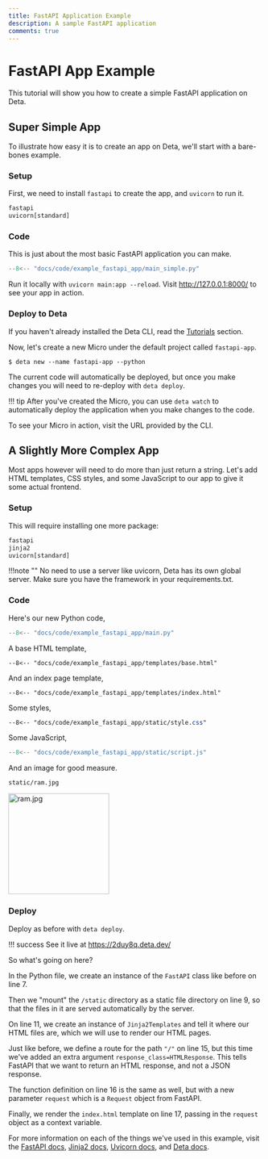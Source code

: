```yaml
---
title: FastAPI Application Example
description: A sample FastAPI application
comments: true
---
```


# FastAPI App Example
This tutorial will show you how to create a simple FastAPI application on Deta.

## Super Simple App
To illustrate how easy it is to create an app on Deta, we'll start with a bare-bones example.

### Setup
First, we need to install `fastapi` to create the app, and `uvicorn` to run it.
```txt title="requirements.txt"
fastapi
uvicorn[standard]
```

### Code
This is just about the most basic FastAPI application you can make.
```py title="main.py"
--8<-- "docs/code/example_fastapi_app/main_simple.py"
```

Run it locally with `uvicorn main:app --reload`. Visit http://127.0.0.1:8000/ to see your app in action.

### Deploy to Deta
If you haven't already installed the Deta CLI, read the [Tutorials](/tutorials) section.

Now, let's create a new Micro under the default project called `fastapi-app`.
```console
$ deta new --name fastapi-app --python
```

The current code will automatically be deployed, but once you make changes you will need to re-deploy with `deta deploy`.

!!! tip
    After you've created the Micro, you can use `deta watch`
    to automatically deploy the application when you make changes to the code.

To see your Micro in action, visit the URL provided by the CLI.

## A Slightly More Complex App
Most apps however will need to do more than just return a string.
Let's add HTML templates, CSS styles, and some JavaScript to our app to give it some actual frontend.

### Setup
This will require installing one more package:
```txt title="requirements.txt"
fastapi
jinja2
uvicorn[standard]
```

!!!note ""
    No need to use a server like uvicorn, Deta has its own global server. Make sure you have the framework in your requirements.txt.

### Code
Here's our new Python code,
```py title="main.py"
--8<-- "docs/code/example_fastapi_app/main.py"
```

A base HTML template,
```html+jinja title="templates/base.html"
--8<-- "docs/code/example_fastapi_app/templates/base.html"
```

And an index page template,
```html+jinja title="templates/index.html"
--8<-- "docs/code/example_fastapi_app/templates/index.html"
```

Some styles,
```css title="static/style.css"
--8<-- "docs/code/example_fastapi_app/static/style.css"
```

Some JavaScript,
```js title="static/script.js"
--8<-- "docs/code/example_fastapi_app/static/script.js"
```

And an image for good measure.

`static/ram.jpg`

<img src="../../code/example_fastapi_app/static/ram.jpg" alt="ram.jpg" width="200" />

### Deploy
Deploy as before with `deta deploy`.

!!! success
    See it live at https://2duy8q.deta.dev/

So what's going on here?

In the Python file, we create an instance of the `FastAPI` class like before on line 7.

Then we "mount" the `/static` directory as a static file directory on line 9, so that the files in it are served automatically by the server.

On line 11, we create an instance of `Jinja2Templates` and tell it where our HTML files are, which we will use to render our HTML pages.

Just like before, we define a route for the path `"/"` on line 15, but this time we've added an extra argument `response_class=HTMLResponse`.
This tells FastAPI that we want to return an HTML response, and not a JSON response.

The function definition on line 16 is the same as well, but with a new parameter `request` which is a `Request` object from FastAPI.

Finally, we render the `index.html` template on line 17, passing in the `request` object as a context variable.

For more information on each of the things we've used in this example, visit the
[FastAPI docs](https://fastapi.tiangolo.com/),
[Jinja2 docs](https://jinja.palletsprojects.com),
[Uvicorn docs](https://www.uvicorn.org/),
and [Deta docs](https://docs.deta.sh).
